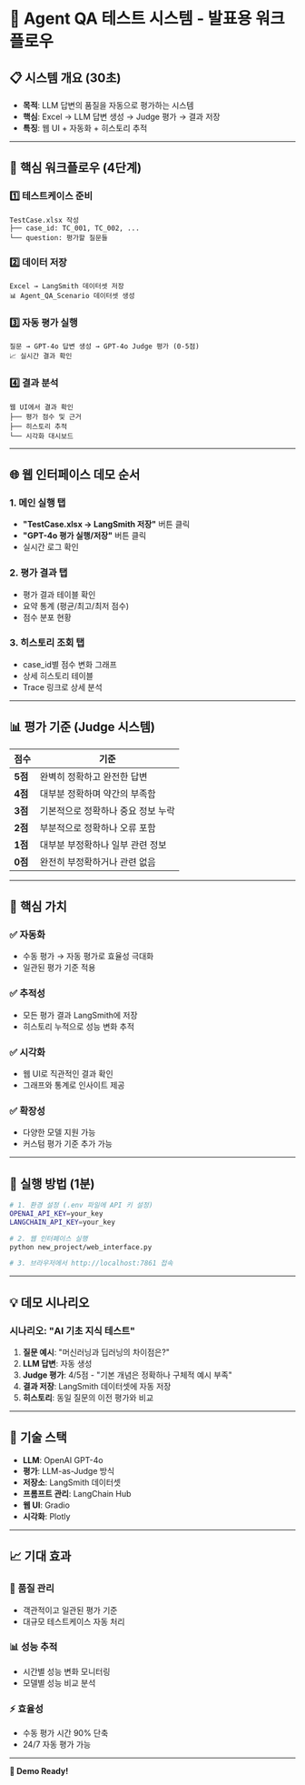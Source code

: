# 🤖 Agent QA 테스트 시스템 - 발표용 워크플로우

## 📋 시스템 개요 (30초)
- **목적**: LLM 답변의 품질을 자동으로 평가하는 시스템
- **핵심**: Excel → LLM 답변 생성 → Judge 평가 → 결과 저장
- **특징**: 웹 UI + 자동화 + 히스토리 추적

---

## 🔄 핵심 워크플로우 (4단계)

### 1️⃣ 테스트케이스 준비
```
TestCase.xlsx 작성
├── case_id: TC_001, TC_002, ...
└── question: 평가할 질문들
```

### 2️⃣ 데이터 저장
```
Excel → LangSmith 데이터셋 저장
📊 Agent_QA_Scenario 데이터셋 생성
```

### 3️⃣ 자동 평가 실행
```
질문 → GPT-4o 답변 생성 → GPT-4o Judge 평가 (0-5점)
📈 실시간 결과 확인
```

### 4️⃣ 결과 분석
```
웹 UI에서 결과 확인
├── 평가 점수 및 근거
├── 히스토리 추적
└── 시각화 대시보드
```

---

## 🌐 웹 인터페이스 데모 순서

### 1. 메인 실행 탭
- **"TestCase.xlsx → LangSmith 저장"** 버튼 클릭
- **"GPT-4o 평가 실행/저장"** 버튼 클릭
- 실시간 로그 확인

### 2. 평가 결과 탭
- 평가 결과 테이블 확인
- 요약 통계 (평균/최고/최저 점수)
- 점수 분포 현황

### 3. 히스토리 조회 탭
- case_id별 점수 변화 그래프
- 상세 히스토리 테이블
- Trace 링크로 상세 분석

---

## 📊 평가 기준 (Judge 시스템)

| 점수 | 기준 |
|------|------|
| **5점** | 완벽히 정확하고 완전한 답변 |
| **4점** | 대부분 정확하며 약간의 부족함 |
| **3점** | 기본적으로 정확하나 중요 정보 누락 |
| **2점** | 부분적으로 정확하나 오류 포함 |
| **1점** | 대부분 부정확하나 일부 관련 정보 |
| **0점** | 완전히 부정확하거나 관련 없음 |

---

## 🎯 핵심 가치

### ✅ **자동화**
- 수동 평가 → 자동 평가로 효율성 극대화
- 일관된 평가 기준 적용

### ✅ **추적성**
- 모든 평가 결과 LangSmith에 저장
- 히스토리 누적으로 성능 변화 추적

### ✅ **시각화**
- 웹 UI로 직관적인 결과 확인
- 그래프와 통계로 인사이트 제공

### ✅ **확장성**
- 다양한 모델 지원 가능
- 커스텀 평가 기준 추가 가능

---

## 🚀 실행 방법 (1분)

```bash
# 1. 환경 설정 (.env 파일에 API 키 설정)
OPENAI_API_KEY=your_key
LANGCHAIN_API_KEY=your_key

# 2. 웹 인터페이스 실행
python new_project/web_interface.py

# 3. 브라우저에서 http://localhost:7861 접속
```

---

## 💡 데모 시나리오

### 시나리오: "AI 기초 지식 테스트"
1. **질문 예시**: "머신러닝과 딥러닝의 차이점은?"
2. **LLM 답변**: 자동 생성
3. **Judge 평가**: 4/5점 - "기본 개념은 정확하나 구체적 예시 부족"
4. **결과 저장**: LangSmith 데이터셋에 자동 저장
5. **히스토리**: 동일 질문의 이전 평가와 비교

---

## 🔧 기술 스택

- **LLM**: OpenAI GPT-4o
- **평가**: LLM-as-Judge 방식
- **저장소**: LangSmith 데이터셋
- **프롬프트 관리**: LangChain Hub
- **웹 UI**: Gradio
- **시각화**: Plotly

---

## 📈 기대 효과

### 🎯 **품질 관리**
- 객관적이고 일관된 평가 기준
- 대규모 테스트케이스 자동 처리

### 📊 **성능 추적**
- 시간별 성능 변화 모니터링
- 모델별 성능 비교 분석

### ⚡ **효율성**
- 수동 평가 시간 90% 단축
- 24/7 자동 평가 가능

---

**🎉 Demo Ready!**
